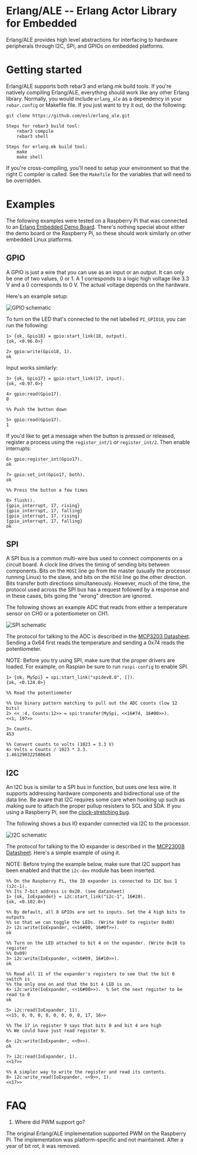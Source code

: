 # Erlang/ALE -- Erlang Actor Library for Embedded

Erlang/ALE provides high level abstractions for interfacing to hardware
peripherals through I2C, SPI, and GPIOs on embedded platforms.

# Getting started

Erlang/ALE supports both rebar3 and erlang.mk build tools. If you're natively compiling Erlang/ALE, everything should work like any other
Erlang library. Normally, you would include `erlang_ale` as a dependency in your
`rebar.config` or Makefile file. If you just want to try it out, do the following:

    git clone https://github.com/esl/erlang_ale.git
    
    Steps for rebar3 build tool:
    	rebar3 compile
    	rebar3 shell
    
    Steps for erlang.mk build tool:
    	make
    	make shell

If you're cross-compiling, you'll need to setup your environment so that the
right C compiler is called. See the `Makefile` for the variables that will need
to be overridden.

# Examples

The following examples were tested on a
Raspberry Pi that was connected to an [Erlang Embedded Demo
Board](http://solderpad.com/omerk/erlhwdemo/). There's nothing special about
either the demo board or the Raspberry Pi, so these should work similarly on
other embedded Linux platforms.

## GPIO

A GPIO is just a wire that you can use as an input or an output. It can only be
one of two values, 0 or 1. A 1 corresponds to a logic high voltage like 3.3 V
and a 0 corresponds to 0 V. The actual voltage depends on the hardware.

Here's an example setup:

![GPIO schematic](doc/images/schematic-gpio.png)

To turn on the LED that's connected to the net labelled
`PI_GPIO18`, you can run the following:

    1> {ok, Gpio18} = gpio:start_link(18, output).
    {ok, <0.96.0>}

    2> gpio:write(Gpio18, 1).
    ok

Input works similarly:

    3> {ok, Gpio17} = gpio:start_link(17, input).
    {ok, <0.97.0>}

    4> gpio:read(Gpio17).
    0

    %% Push the button down

    5> gpio:read(Gpio17).
    1

If you'd like to get a message when the button is pressed or released, register
a process using the `register_int/1` or `register_int/2`. Then enable interrupts:

    6> gpio:register_int(Gpio17).
    ok

    7> gpio:set_int(Gpio17, both).
    ok

    %% Press the button a few times

    8> flush().
    {gpio_interrupt, 17, rising}
    {gpio_interrupt, 17, falling}
    {gpio_interrupt, 17, rising}
    {gpio_interrupt, 17, falling}
    ok

## SPI

A SPI bus is a common multi-wire bus used to connect components on a circuit
board. A clock line drives the timing of sending bits between components. Bits
on the `MOSI` line go from the master (usually the processor running Linux) to
the slave, and bits on the `MISO` line go the other direction. Bits transfer
both directions simultaneously. However, much of the time, the protocol used
across the SPI bus has a request followed by a response and in these cases, bits
going the "wrong" direction are ignored.

The following shows an example ADC that reads from either a temperature sensor
on CH0 or a potentiometer on CH1.

![SPI schematic](doc/images/schematic-adc.png)

The protocol for talking to the ADC is described in the [MCP3203
Datasheet](http://www.microchip.com/wwwproducts/Devices.aspx?dDocName=en010532).
Sending a 0x64 first reads the temperature and sending a 0x74 reads the
potentiometer.

NOTE: Before you try using SPI, make sure that the proper drivers are loaded.
For example, on Raspian be sure to run `raspi-config` to enable SPI.

    1> {ok, MySpi} = spi:start_link("spidev0.0", []).
    {ok, <0.124.0>}

    %% Read the potentiometer

    %% Use binary pattern matching to pull out the ADC counts (low 12 bits)
    2> <<_:4, Counts:12>> = spi:transfer(MySpi, <<16#74, 16#00>>).
    <<1, 197>>

    3> Counts.
    453

    %% Convert counts to volts (1023 = 3.3 V)
    4> Volts = Counts / 1023 * 3.3.
    1.461290322580645

## I2C

An I2C bus is similar to a SPI bus in function, but uses one less wire. It
supports addressing hardware components and bidirectional use of the data line.
Be aware that I2C requires some care when hooking up such as making sure to
attach the proper pullup resisters to SCL and SDA. If you using a Raspberry
Pi, see the [clock-stretching bug](http://www.advamation.com/knowhow/raspberrypi/rpi-i2c-bug.html).

The following shows a bus IO expander connected via I2C to the processor.

![I2C schematic](doc/images/schematic-i2c.png)

The protocol for talking to the IO expander is described in the [MCP23008
Datasheet](http://www.microchip.com/wwwproducts/Devices.aspx?product=MCP23008).
Here's a simple example of using it.

NOTE: Before trying the example below, make sure that I2C support has been
enabled and that the `i2c-dev` module has been inserted.

    %% On the Raspberry Pi, the IO expander is connected to I2C bus 1 (i2c-1).
    %% Its 7-bit address is 0x20. (see datasheet)
    1> {ok, IoExpander} = i2c:start_link("i2c-1", 16#20).
    {ok, <0.102.0>}

    %% By default, all 8 GPIOs are set to inputs. Set the 4 high bits to outputs
    %% so that we can toggle the LEDs. (Write 0x0f to register 0x00)
    2> i2c:write(IoExpander, <<16#00, 16#0f>>).
    ok

    %% Turn on the LED attached to bit 4 on the expander. (Write 0x10 to register
    %% 0x09)
    3> i2c:write(IoExpander, <<16#09, 16#10>>).
    ok

    %% Read all 11 of the expander's registers to see that the bit 0 switch is
    %% the only one on and that the bit 4 LED is on.
    4> i2c:write(IoExpander, <<16#00>>).  % Set the next register to be read to 0
    ok

    5> i2c:read(IoExpander, 11).
    <<15, 0, 0, 0, 0, 0, 0, 0, 0, 17, 16>>

    %% The 17 in register 9 says that bits 0 and bit 4 are high
    %% We could have just read register 9.

    6> i2c:write(IoExpander, <<9>>).
    ok

    7> i2c:read(IoExpander, 1).
    <<17>>

    %% A simpler way to write the register and read its contents.
    8> i2c:write_read(IoExpander, <<9>>, 1).
    <<17>>

# FAQ

1. Where did PWM support go?

The original Erlang/ALE implementation supported PWM on the Raspberry Pi. The
implementation was platform-specific and not maintained. After a year of bit
rot, it was removed.
